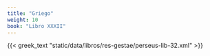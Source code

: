 ```yaml
---
title: "Griego"
weight: 10
book: "Libro XXXII"
---
```

{{< greek_text "static/data/libros/res-gestae/perseus-lib-32.xml" >}}